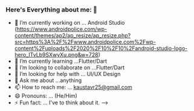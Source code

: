 ### Here's Everything about me: 👋


- 🔭 I’m currently working on ... 
Android Studio (https://www.androidpolice.com/wp-content/themes/ap2/ap_resize/ap_resize.php?src=https%3A%2F%2Fwww.androidpolice.com%2Fwp-content%2Fuploads%2F2020%2F10%2F10%2Fandroid-studio-logo-hero_ITvLb9SXwyXu.png&w=728)
- 🌱 I’m currently learning ...Flutter/Dart
- 👯 I’m looking to collaborate on ...Flutter/Dart
- 🤔 I’m looking for help with ... UI/UX Design
- 💬 Ask me about ...anything
- 📫 How to reach me: ... kaustavr25@gmail.com
- 😄 Pronouns: ... (He/Him)
- ⚡ Fun fact: ... I've to think about it. 
-->
